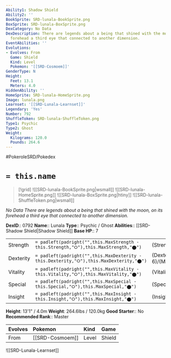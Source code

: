 ```yaml
---
Ability1: Shadow Shield
Ability2: ''
BookSprite: SRD-lunala-BookSprite.png
BoxSprite: SRD-lunala-BoxSprite.png
DexCategory: No Data
DexDescription: There are legends about a being that shined with the moon, on its
  forehead a third eye that connected to another dimension.
EventAbilities: ''
Evolutions:
- Evolves: From
  Game: Shield
  Kind: Level
  Pokemon: '[[SRD-Cosmoem]]'
GenderType: N
Height:
  Feet: 13.1
  Meters: 4.0
HiddenAbility: ''
HomeSprite: SRD-lunala-HomeSprite.png
Image: lunala.png
Learnset: '[[SRD-Lunala-Learnset]]'
Legendary: 'Yes'
Number: 792
ShuffleToken: SRD-lunala-ShuffleToken.png
Type1: Psychic
Type2: Ghost
Weight:
  Kilograms: 120.0
  Pounds: 264.6
---
```


#PokeroleSRD/Pokedex

# `= this.name`

> [!grid]
> ![[SRD-lunala-BookSprite.png|wsmall]]
> ![[SRD-lunala-HomeSprite.png]]
> ![[SRD-lunala-BoxSprite.png|htiny]]
> ![[SRD-lunala-ShuffleToken.png|wsmall]]


*No Data*
*There are legends about a being that shined with the moon, on its forehead a third eye that connected to another dimension.*

**DexID**:: 0792
**Name**:: Lunala
**Type**:: Psychic / Ghost
**Abilities**:: [[SRD-Shadow Shield|Shadow Shield]]
**Base HP**:: 7

|           |                                                                                        |                                          |
| --------- | -------------------------------------------------------------------------------------- | ---------------------------------------- |
| Strength  | `= padleft(padright("",this.MaxStrength - this.Strength,"⭘"),this.MaxStrength,"⬤")`    | (Strength::6)/(MaxStrength::6)   |
| Dexterity | `= padleft(padright("",this.MaxDexterity - this.Dexterity,"⭘"),this.MaxDexterity,"⬤")` | (Dexterity:: 6)/(MaxDexterity::6) |
| Vitality  | `= padleft(padright("",this.MaxVitality - this.Vitality,"⭘"),this.MaxVitality,"⬤")`    | (Vitality::5)/(MaxVitality::5)   |
| Special   | `= padleft(padright("",this.MaxSpecial - this.Special,"⭘"),this.MaxSpecial,"⬤")`       | (Special::7)/(MaxSpecial::7)     |
| Insight   | `= padleft(padright("",this.MaxInsight - this.Insight,"⭘"),this.MaxInsight,"⬤")`       | (Insight::6)/(MaxInsight::6)     |

**Height**: 13'1" / 4.0m
**Weight**: 264.6lbs / 120.0kg
**Good Starter**:: No
**Recommended Rank**:: Master

| Evolves   | Pokemon         | Kind   | Game   |
|:----------|:----------------|:-------|:-------|
| From      | [[SRD-Cosmoem]] | Level  | Shield |

![[SRD-Lunala-Learnset]]